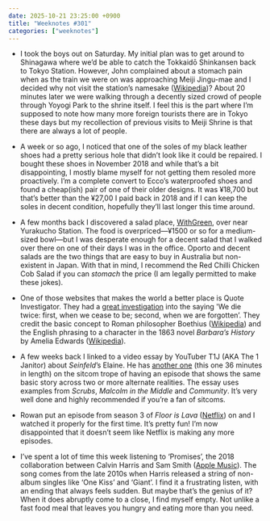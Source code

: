 ```yaml
---
date: 2025-10-21 23:25:00 +0900
title: "Weeknotes #301"
categories: ["weeknotes"]
---
```


- I took the boys out on Saturday. My initial plan was to get around to Shinagawa where we’d be able to catch the Tokkaidō Shinkansen back to Tokyo Station. However, John complained about a stomach pain when as the train we were on was approaching Meiji Jingu-mae and I decided why not visit the station’s namesake ([Wikipedia](https://en.wikipedia.org/wiki/Meiji_Shrine))? About 20 minutes later we were walking through a decently sized crowd of people through Yoyogi Park to the shrine itself. I feel this is the part where I’m supposed to note how many more foreign tourists there are in Tokyo these days but my recollection of previous visits to Meiji Shrine is that there are always a lot of people.

- A week or so ago, I noticed that one of the soles of my black leather shoes had a pretty serious hole that didn’t look like it could be repaired. I bought these shoes in November 2018 and while that’s a bit disappointing, I mostly blame myself for not getting them resoled more proactively. I’m a complete convert to Ecco’s waterproofed shoes and found a cheap(ish) pair of one of their older designs. It was ¥18,700 but that’s better than the ¥27,00 I paid back in 2018 and if I can keep the soles in decent condition, hopefully they’ll last longer this time around.

- A few months back I discovered a salad place, [WithGreen](https://withgreen.club), over near Yurakucho Station. The food is overpriced—¥1500 or so for a medium-sized bowl—but I was desperate enough for a decent salad that I walked over there on one of their days I was in the office. Oporto and decent salads are the two things that are easy to buy in Australia but non-existent in Japan. With that in mind, I recommend the Red Chilli Chicken Cob Salad if you can _stomach_ the price (I am legally permitted to make these jokes).

- One of those websites that makes the world a better place is Quote Investigator. They had a [great investigation](https://quoteinvestigator.com/2025/10/15/die-twice/) into the saying 'We die twice: first, when we cease to be; second, when we are forgotten’. They credit the basic concept to Roman philosopher  Boethius ([Wikipedia](https://en.wikipedia.org/wiki/Boethius)) and the English phrasing to a character in the 1863 novel _Barbara’s History_ by Amelia Edwards ([Wikipedia](https://en.wikipedia.org/wiki/Amelia_Edwards)).

- A few weeks back I linked to a video essay by YouTuber T1J (AKA The 1 Janitor) about _Seinfeld_’s Elaine. He has [another one](https://youtu.be/eVMjY9yzOTc?si=8-L0YJ9Le7vdLFeA) (this one 36 minutes in length) on the sitcom trope of having an episode that shows the same basic story across two or more alternate realities. The essay uses examples from _Scrubs_, _Malcolm in the Middle_ and _Community_. It’s very well done and highly recommended if you’re a fan of sitcoms.

- Rowan put an episode from season 3 of _Floor is Lava_ ([Netflix](https://www.netflix.com/title/81006858)) on and I watched it properly for the first time. It’s pretty fun! I’m now disappointed that it doesn’t seem like Netflix is making any more episodes.

- I’ve spent a lot of time this week listening to ‘Promises’, the 2018 collaboration between Calvin Harris and Sam Smith ([Apple Music](https://music.apple.com/jp/album/promises/1424361878?i=1424362622&l=en-US)). The song comes from the late 2010s when Harris released a string of non-album singles like ‘One Kiss’ and ‘Giant’. I find it a frustrating listen, with an ending that always feels sudden. But maybe that’s the genius of it? When it does abruptly come to a close, I find myself empty. Not unlike a fast food meal that leaves you hungry and eating more than you need.
